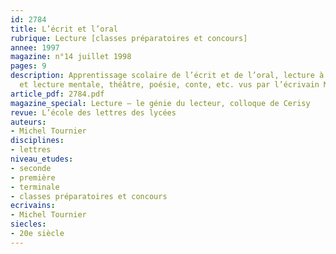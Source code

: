 ```yaml
---
id: 2784
title: L’écrit et l’oral
rubrique: Lecture [classes préparatoires et concours]
annee: 1997
magazine: n°14 juillet 1998
pages: 9
description: Apprentissage scolaire de l’écrit et de l’oral, lecture à haute voix
  et lecture mentale, théâtre, poésie, conte, etc. vus par l’écrivain Michel Tournier.
article_pdf: 2784.pdf
magazine_special: Lecture – le génie du lecteur, colloque de Cerisy
revue: L’école des lettres des lycées
auteurs:
- Michel Tournier
disciplines:
- lettres
niveau_etudes:
- seconde
- première
- terminale
- classes préparatoires et concours
ecrivains:
- Michel Tournier
siecles:
- 20e siècle
---
```

